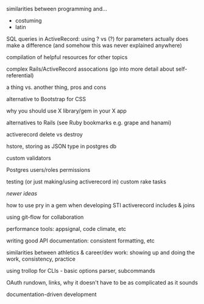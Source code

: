 similarities between programming and...
- costuming
- latin

SQL queries in ActiveRecord: using ? vs (?) for parameters actually does make a difference (and somehow this was never explained anywhere)

compilation of helpful resources for other topics

complex Rails/ActiveRecord assocations (go into more detail about self-referential)

a thing vs. another thing, pros and cons

alternative to Bootstrap for CSS

why you should use X library/gem in your X app

alternatives to Rails (see Ruby bookmarks e.g. grape and hanami)

activerecord delete vs destroy

hstore, storing as JSON type in postgres db

custom validators

Postgres users/roles permissions

testing (or just making/using activerecord in) custom rake tasks



_newer ideas_


how to use pry in a gem when developing
STI
activerecord includes & joins

using git-flow for collaboration

performance tools: appsignal, code climate, etc

writing good API documentation: consistent formatting, etc

similarities between athletics & career/dev work: showing up and doing the work, consistency, practice


using trollop for CLIs - basic options parser, subcommands


OAuth rundown, links, why it doesn't have to be as complicated as it sounds

documentation-driven development
